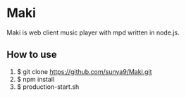 # Maki

Maki is web client music player with mpd written in node.js.

## How to use

1. $ git clone https://github.com/sunya9/Maki.git
2. $ npm install
3. $ production-start.sh